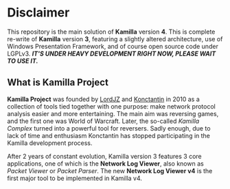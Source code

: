 Disclaimer
==========

This repository is the main solution of **Kamilla** version **4**. This is complete re-write of **Kamilla** version **3**, featuring a slightly altered architecture, use of Windows Presentation Framework, and of course open source code under LGPLv3.
***IT'S UNDER HEAVY DEVELOPMENT RIGHT NOW, PLEASE WAIT TO USE IT.***

What is Kamilla Project
-----------------------

**Kamilla Project** was founded by [LordJZ](https://github.com/LordJZ) and [Konctantin](https://github.com/Konctantin) in 2010 as a collection of tools tied together with one purpose: make network protocol analysis easier and more entertaining. The main aim was reversing games, and the first one was World of Warcraft. Later, the so-called *Kamilla Complex* turned into a powerful tool for reversers. Sadly enough, due to lack of time and enthusiasm Konctantin has stopped participating in the Kamilla development process.

After 2 years of constant evolution, Kamilla version 3 features 3 core applications, one of which is the **Network Log Viewer**, also known as *Packet Viewer* or *Packet Parser*. The new **Network Log Viewer v4** is the first major tool to be implemented in Kamilla v4.